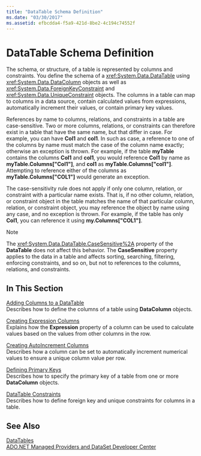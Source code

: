 ```yaml
---
title: "DataTable Schema Definition"
ms.date: "03/30/2017"
ms.assetid: efbcdda4-f5a9-421d-8be2-4c194c74552f
---
```

# DataTable Schema Definition
The schema, or structure, of a table is represented by columns and constraints. You define the schema of a <xref:System.Data.DataTable> using <xref:System.Data.DataColumn> objects as well as <xref:System.Data.ForeignKeyConstraint> and <xref:System.Data.UniqueConstraint> objects. The columns in a table can map to columns in a data source, contain calculated values from expressions, automatically increment their values, or contain primary key values.  
  
 References by name to columns, relations, and constraints in a table are case-sensitive. Two or more columns, relations, or constraints can therefore exist in a table that have the same name, but that differ in case. For example, you can have **Col1** and **col1**. In such as case, a reference to one of the columns by name must match the case of the column name exactly; otherwise an exception is thrown. For example, if the table **myTable** contains the columns **Col1** and **col1**, you would reference **Col1** by name as **myTable.Columns["Col1"]**, and **col1** as **myTable.Columns["col1"]**. Attempting to reference either of the columns as **myTable.Columns["COL1"]** would generate an exception.  
  
 The case-sensitivity rule does not apply if only one column, relation, or constraint  with a particular name exists. That is, if no other column, relation, or constraint object in the table matches the name of that particular column, relation, or constraint object, you may reference the object by name using any case, and no exception is thrown. For example, if the table has only **Col1**, you can reference it using **my.Columns["COL1"]**.  
  
> [!NOTE]
>  The <xref:System.Data.DataTable.CaseSensitive%2A> property of the **DataTable** does not affect this behavior. The **CaseSensitive** property applies to the data in a table and affects sorting, searching, filtering, enforcing constraints, and so on, but not to references to the columns, relations, and constraints.  
  
## In This Section  
 [Adding Columns to a DataTable](../../../../../docs/framework/data/adonet/dataset-datatable-dataview/adding-columns-to-a-datatable.md)  
 Describes how to define the columns of a table using **DataColumn** objects.  
  
 [Creating Expression Columns](../../../../../docs/framework/data/adonet/dataset-datatable-dataview/creating-expression-columns.md)  
 Explains how the **Expression** property of a column can be used to calculate values based on the values from other columns in the row.  
  
 [Creating AutoIncrement Columns](../../../../../docs/framework/data/adonet/dataset-datatable-dataview/creating-autoincrement-columns.md)  
 Describes how a column can be set to automatically increment numerical values to ensure a unique column value per row.  
  
 [Defining Primary Keys](../../../../../docs/framework/data/adonet/dataset-datatable-dataview/defining-primary-keys.md)  
 Describes how to specify the primary key of a table from one or more **DataColumn** objects.  
  
 [DataTable Constraints](../../../../../docs/framework/data/adonet/dataset-datatable-dataview/datatable-constraints.md)  
 Describes how to define foreign key and unique constraints for columns in a table.  
  
## See Also  
 [DataTables](../../../../../docs/framework/data/adonet/dataset-datatable-dataview/datatables.md)  
 [ADO.NET Managed Providers and DataSet Developer Center](https://go.microsoft.com/fwlink/?LinkId=217917)
